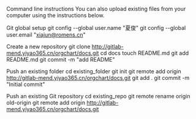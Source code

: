 Command line instructions
You can also upload existing files from your computer using the instructions below.


Git global setup
git config --global user.name "夏俊"
git config --global user.email "xiajun@romens.cn"

Create a new repository
git clone http://gitlab-mend.yiyao365.cn/orgchart/docs.git
cd docs
touch README.md
git add README.md
git commit -m "add README"

Push an existing folder
cd existing_folder
git init
git remote add origin http://gitlab-mend.yiyao365.cn/orgchart/docs.git
git add .
git commit -m "Initial commit"

Push an existing Git repository
cd existing_repo
git remote rename origin old-origin
git remote add origin http://gitlab-mend.yiyao365.cn/orgchart/docs.git
